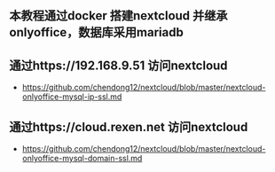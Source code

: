 ## 本教程通过docker 搭建nextcloud 并继承onlyoffice，数据库采用mariadb

## 通过https://192.168.9.51 访问nextcloud

* https://github.com/chendong12/nextcloud/blob/master/nextcloud-onlyoffice-mysql-ip-ssl.md

## 通过https://cloud.rexen.net 访问nextcloud

* https://github.com/chendong12/nextcloud/blob/master/nextcloud-onlyoffice-mysql-domain-ssl.md


